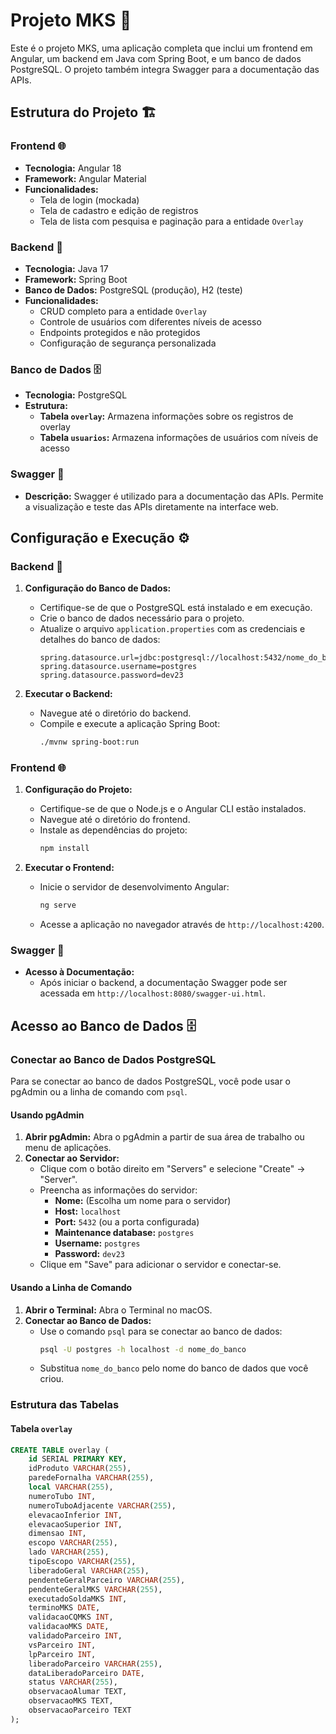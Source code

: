 # Projeto MKS 🚀

Este é o projeto MKS, uma aplicação completa que inclui um frontend em Angular, um backend em Java com Spring Boot, e um banco de dados PostgreSQL. O projeto também integra Swagger para a documentação das APIs.

## Estrutura do Projeto 🏗️

### Frontend 🌐

- **Tecnologia:** Angular 18
- **Framework:** Angular Material
- **Funcionalidades:**
  - Tela de login (mockada)
  - Tela de cadastro e edição de registros
  - Tela de lista com pesquisa e paginação para a entidade `Overlay`

### Backend 🔧

- **Tecnologia:** Java 17
- **Framework:** Spring Boot
- **Banco de Dados:** PostgreSQL (produção), H2 (teste)
- **Funcionalidades:**
  - CRUD completo para a entidade `Overlay`
  - Controle de usuários com diferentes níveis de acesso
  - Endpoints protegidos e não protegidos
  - Configuração de segurança personalizada

### Banco de Dados 🗄️

- **Tecnologia:** PostgreSQL
- **Estrutura:**
  - **Tabela `overlay`:** Armazena informações sobre os registros de overlay
  - **Tabela `usuarios`:** Armazena informações de usuários com níveis de acesso

### Swagger 📜

- **Descrição:** Swagger é utilizado para a documentação das APIs. Permite a visualização e teste das APIs diretamente na interface web.

## Configuração e Execução ⚙️

### Backend 🔧

1. **Configuração do Banco de Dados:**
   - Certifique-se de que o PostgreSQL está instalado e em execução.
   - Crie o banco de dados necessário para o projeto.
   - Atualize o arquivo `application.properties` com as credenciais e detalhes do banco de dados:
     ```properties
     spring.datasource.url=jdbc:postgresql://localhost:5432/nome_do_banco
     spring.datasource.username=postgres
     spring.datasource.password=dev23
     ```

2. **Executar o Backend:**
   - Navegue até o diretório do backend.
   - Compile e execute a aplicação Spring Boot:
     ```bash
     ./mvnw spring-boot:run
     ```

### Frontend 🌐

1. **Configuração do Projeto:**
   - Certifique-se de que o Node.js e o Angular CLI estão instalados.
   - Navegue até o diretório do frontend.
   - Instale as dependências do projeto:
     ```bash
     npm install
     ```

2. **Executar o Frontend:**
   - Inicie o servidor de desenvolvimento Angular:
     ```bash
     ng serve
     ```
   - Acesse a aplicação no navegador através de `http://localhost:4200`.

### Swagger 📜

- **Acesso à Documentação:**
  - Após iniciar o backend, a documentação Swagger pode ser acessada em `http://localhost:8080/swagger-ui.html`.

## Acesso ao Banco de Dados 🗄️

### Conectar ao Banco de Dados PostgreSQL

Para se conectar ao banco de dados PostgreSQL, você pode usar o pgAdmin ou a linha de comando com `psql`.

#### Usando pgAdmin

1. **Abrir pgAdmin:** Abra o pgAdmin a partir de sua área de trabalho ou menu de aplicações.
2. **Conectar ao Servidor:**
   - Clique com o botão direito em "Servers" e selecione "Create" -> "Server".
   - Preencha as informações do servidor:
     - **Nome:** (Escolha um nome para o servidor)
     - **Host:** `localhost`
     - **Port:** `5432` (ou a porta configurada)
     - **Maintenance database:** `postgres`
     - **Username:** `postgres`
     - **Password:** `dev23`
   - Clique em "Save" para adicionar o servidor e conectar-se.

#### Usando a Linha de Comando

1. **Abrir o Terminal:** Abra o Terminal no macOS.
2. **Conectar ao Banco de Dados:**
   - Use o comando `psql` para se conectar ao banco de dados:
     ```bash
     psql -U postgres -h localhost -d nome_do_banco
     ```
   - Substitua `nome_do_banco` pelo nome do banco de dados que você criou.

### Estrutura das Tabelas

#### Tabela `overlay`

```sql
CREATE TABLE overlay (
    id SERIAL PRIMARY KEY,
    idProduto VARCHAR(255),
    paredeFornalha VARCHAR(255),
    local VARCHAR(255),
    numeroTubo INT,
    numeroTuboAdjacente VARCHAR(255),
    elevacaoInferior INT,
    elevacaoSuperior INT,
    dimensao INT,
    escopo VARCHAR(255),
    lado VARCHAR(255),
    tipoEscopo VARCHAR(255),
    liberadoGeral VARCHAR(255),
    pendenteGeralParceiro VARCHAR(255),
    pendenteGeralMKS VARCHAR(255),
    executadoSoldaMKS INT,
    terminoMKS DATE,
    validacaoCQMKS INT,
    validacaoMKS DATE,
    validadoParceiro INT,
    vsParceiro INT,
    lpParceiro INT,
    liberadoParceiro VARCHAR(255),
    dataLiberadoParceiro DATE,
    status VARCHAR(255),
    observacaoAlumar TEXT,
    observacaoMKS TEXT,
    observacaoParceiro TEXT
);
